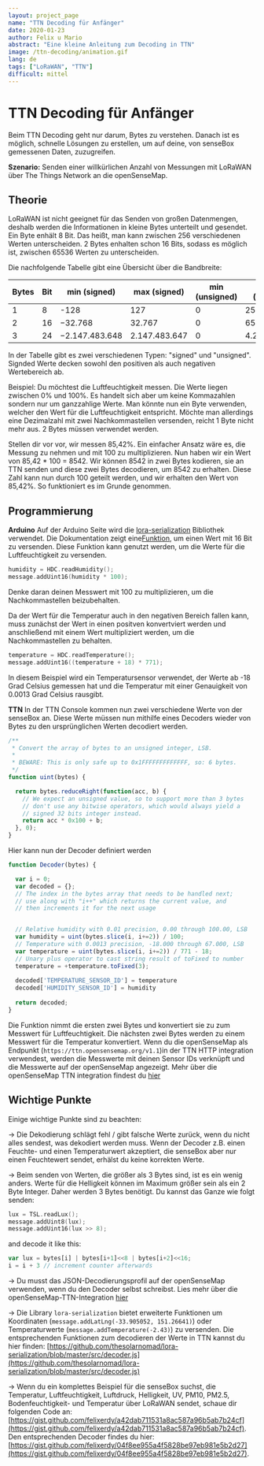 ```yaml
---
layout: project_page
name: "TTN Decoding für Anfänger"
date: 2020-01-23
author: Felix u Mario
abstract: "Eine kleine Anleitung zum Decoding in TTN"
image: /ttn-decoding/animation.gif
lang: de
tags: ["LoRaWAN", "TTN"]
difficult: mittel
---
```

# TTN Decoding für Anfänger


Beim TTN Decoding geht nur darum, Bytes zu verstehen. Danach ist es möglich, schnelle Lösungen zu erstellen, um auf deine, von senseBox gemessenen Daten, zuzugreifen.

__Szenario:__ Senden einer willkürlichen Anzahl von Messungen mit LoRaWAN über The Things Network an die openSenseMap.


## Theorie
LoRaWAN ist nicht geeignet für das Senden von großen Datenmengen, deshalb werden die Informationen in kleine Bytes unterteilt und gesendet. Ein Byte enhält 8 Bit. Das heißt, man kann zwischen 256 verschiedenen Werten unterscheiden. 2 Bytes enhalten schon 16 Bits, sodass es möglich ist, zwischen 65536 Werten zu unterscheiden.

Die nachfolgende Tabelle gibt eine Übersicht über die Bandbreite:


| Bytes | Bit | min (signed)   | max (signed)  | min (unsigned) | max (unsigned) |
|-------|-----|----------------|---------------|----------------|----------------|
| 1     | 8   | -128           | 127           | 0              | 255            |
| 2     | 16  | −32.768        | 32.767        | 0              | 65.535         |
| 3     | 24  | −2.147.483.648 | 2.147.483.647 | 0              | 4.294.967.295  |

In der Tabelle gibt es zwei verschiedenen Typen: "signed" und "unsigned". Signded Werte decken sowohl den positiven als auch negativen Wertebereich ab. 

Beispiel: Du möchtest die Luftfeuchtigkeit messen. Die Werte liegen zwischen 0% und 100%. Es handelt sich aber um keine Kommazahlen sondern nur um ganzzahlige Werte. Man könnte nun ein Byte verwenden, welcher den Wert für die Luftfeuchtigkeit entspricht. Möchte man allerdings eine Dezimalzahl mit zwei Nachkommastellen versenden, reicht 1 Byte nicht mehr aus. 2 Bytes müssen verwendet werden.  

Stellen dir vor vor, wir messen 85,42%. Ein einfacher Ansatz wäre es, die Messung zu nehmen und mit 100 zu multiplizieren. Nun haben wir ein Wert von 85,42 * 100 = 8542. Wir können 8542 in zwei Bytes kodieren, sie an TTN senden und diese zwei Bytes decodieren, um 8542 zu erhalten. Diese Zahl kann nun durch 100 geteilt werden, und wir erhalten den Wert von 85,42%. So funktioniert es im Grunde genommen.


## Programmierung

__Arduino__
Auf der Arduino Seite wird die [lora-serialization](https://github.com/thesolarnomad/lora-serialization) Bibliothek verwendet. Die Dokumentation zeigt eine[Funktion](https://github.com/thesolarnomad/lora-serialization#unsigned-16bit-integer-2-bytes), um einen Wert mit 16 Bit zu versenden. Diese Funktion kann genutzt werden, um die Werte für die Luftfeuchtigkeit zu versenden.
```c
humidity = HDC.readHumidity();
message.addUint16(humidity * 100);
```

Denke daran deinen Messwert mit 100 zu multiplizieren, um die Nachkommastellen beizubehalten.

Da der Wert für die Temperatur auch in den negativen Bereich fallen kann, muss zunächst der Wert in einen positven konvertviert werden und anschließend mit einem Wert multipliziert werden, um die Nachkommastellen zu behalten. 
```c
temperature = HDC.readTemperature();
message.addUint16((temperature + 18) * 771);
```
In diesem Beispiel wird ein Temperatursensor verwendet, der Werte ab -18 Grad Celsius gemessen hat und die Temperatur mit einer Genauigkeit von 0.0013 Grad Celsius rausgibt. 

__TTN__
In der TTN Console kommen nun zwei verschiedene Werte von der senseBox an. Diese Werte müssen nun mithilfe eines Decoders wieder von Bytes zu den ursprünglichen Werten decodiert werden.
```js
/**
 * Convert the array of bytes to an unsigned integer, LSB. 
 *
 * BEWARE: This is only safe up to 0x1FFFFFFFFFFFFF, so: 6 bytes.
 */
function uint(bytes) {

  return bytes.reduceRight(function(acc, b) {
    // We expect an unsigned value, so to support more than 3 bytes
    // don't use any bitwise operators, which would always yield a
    // signed 32 bits integer instead.
    return acc * 0x100 + b;
  }, 0);
}
```

Hier kann nun der Decoder definiert werden
```js
function Decoder(bytes) {

  var i = 0;     
  var decoded = {};
  // The index in the bytes array that needs to be handled next;
  // use along with "i++" which returns the current value, and
  // then increments it for the next usage


  // Relative humidity with 0.01 precision, 0.00 through 100.00, LSB
  var humidity = uint(bytes.slice(i, i+=2)) / 100;
  // Temperature with 0.0013 precision, -18.000 through 67.000, LSB
  var temperature = uint(bytes.slice(i, i+=2)) / 771 - 18;
  // Unary plus operator to cast string result of toFixed to number
  temperature = +temperature.toFixed(3);
  
  decoded['TEMPERATURE_SENSOR_ID'] = temperature
  decoded['HUMIDITY_SENSOR_ID'] = humidity
  
  return decoded;
}
```
Die Funktion nimmt die ersten zwei Bytes und konvertiert sie zu zum Messwert für Luftfeuchtigkeit. Die nächsten zwei Bytes werden zu einem Messwert für die Temperatur konvertiert. Wenn du die openSenseMap als Endpunkt (`https://ttn.opensensemap.org/v1.1`)in der TTN HTTP integration verwendest, werden die Messwerte mit deinen Sensor IDs verknüpft und die Messwerte auf der openSenseMap angezeigt. Mehr über die openSenseMap TTN integration findest du [hier](https://sensebox.github.io/books-v2/osem/ttn_integration.html)

## Wichtige Punkte
Einige wichtige Punkte sind zu beachten:

→ Die Dekodierung schlägt fehl / gibt falsche Werte zurück, wenn du nicht alles sendest, was dekodiert werden muss. Wenn der Decoder z.B. einen Feuchte- und einen Temperaturwert akzeptiert, die senseBox aber nur einen Feuchtewert sendet, erhälst du keine korrekten Werte.

→ Beim senden von Werten, die größer als 3 Bytes sind, ist es ein wenig anders. Werte für die Helligkeit können im Maximum größer sein als ein 2 Byte Integer. Daher werden 3 Bytes benötigt. Du kannst das Ganze wie folgt senden: 
```c
lux = TSL.readLux();
message.addUint8(lux);
message.addUint16(lux >> 8);
```
and decode it like this:
```js
var lux = bytes[i] | bytes[i+1]<<8 | bytes[i+2]<<16;
i = i + 3 // increment counter afterwards
```

→ Du musst das JSON-Decodierungsprofil auf der openSenseMap verwenden, wenn du den Decoder selbst schreibst. Lies mehr über die openSenseMap-TTN-Integration [hier](https://sensebox.github.io/books-v2/osem/ttn_integration.html)

→ Die Library `lora-serialization` bietet erweiterte Funktionen um Koordinaten (`message.addLatLng(-33.905052, 151.26641)`) oder Temperaturwerte (`message.addTemperature(-2.43)`) zu versenden. Die entsprechenden Funktionen zum decodieren der Werte in TTN kannst du hier finden: [https://github.com/thesolarnomad/lora-serialization/blob/master/src/decoder.js](https://github.com/thesolarnomad/lora-serialization/blob/master/src/decoder.js)

→ Wenn du ein komplettes Beispiel für die senseBox suchst, die Temperatur, Luftfeuchtigkeit, Luftdruck, Helligkeit, UV, PM10, PM2.5, Bodenfeuchtigkeit- und Temperatur über LoRaWAN sendet, schaue dir folgenden Code an:[https://gist.github.com/felixerdy/a42dab711531a8ac587a96b5ab7b24cf](https://gist.github.com/felixerdy/a42dab711531a8ac587a96b5ab7b24cf). Den entsprechenden Decoder findes du hier: [https://gist.github.com/felixerdy/04f8ee955a4f5828be97eb981e5b2d27](https://gist.github.com/felixerdy/04f8ee955a4f5828be97eb981e5b2d27).


